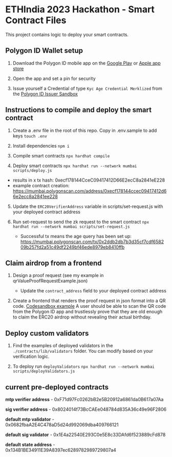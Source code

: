 # ETHIndia 2023 Hackathon - Smart Contract Files

This project contains logic to deploy your smart contracts.

## Polygon ID Wallet setup

1. Download the Polygon ID mobile app on the [Google Play](https://play.google.com/store/apps/details?id=com.polygonid.wallet) or [Apple app store](https://apps.apple.com/us/app/polygon-id/id1629870183)

2. Open the app and set a pin for security

3. Issue yourself a Credential of type `Kyc Age Credential Merklized` from the [Polygon ID Issuer Sandbox](https://issuer-v2.polygonid.me/)

## Instructions to compile and deploy the smart contract

1. Create a .env file in the root of this repo. Copy in .env.sample to add keys
   `touch .env`

2. Install dependencies
   `npm i`

3. Compile smart contracts
   `npx hardhat compile`

4. Deploy smart contracts
   `npx hardhat run --network mumbai scripts/deploy.js`

- results in x tx hash: 0xecf178144CceC09417412D66E2ecC8a2841eE228
- example contract creation: https://mumbai.polygonscan.com/address/0xecf178144ccec09417412d66e2ecc8a2841ee228

5. Update the `ERC20VerifierAddress` variable in scripts/set-request.js with your deployed contract address

6. Run set-request to send the zk request to the smart contract
   `npx hardhat run --network mumbai scripts/set-request.js`
   - Successful tx means the age query has been set up: https://mumbai.polygonscan.com/tx/0x2ddb2db7b3d35cf7cdf658209b257fd2a51c49df2249bf46ede8979eb8410ffb

## Claim airdrop from a frontend

1. Design a proof request (see my example in qrValueProofRequestExample.json)

   - Update the `contract_address` field to your deployed contract address

2. Create a frontend that renders the proof request in json format into a QR code. [Codesandbox example](https://codesandbox.io/s/zisu81?file=/index.js) A user should be able to scan the QR code from the Polygon ID app and trustlessly prove that they are old enough to claim the ERC20 airdrop without revealing their actual birthday.

## Deploy custom validators

1. Find the examples of deployed validators in the `./contracts/lib/validators` folder. You can modify based on your verification logic.

2. To deploy run `deployValidators` `npx hardhat run --network mumbai scripts/deployValidators.js`

## current pre-deployed contracts

**mtp verifier address** - 0xF71d97Fc0262bB2e5B20912a6861da0B617a07Aa

**sig verifier address** - 0x8024014f73BcCAEe048784d835A36c49e96F2806

**default mtp validator** - 0x0682fbaA2E4C478aD5d24d992069dba409766121

**default sig validator** - 0x1E4a22540E293C0e5E8c33DAfd6f523889cFd878

**default state address** - 0x134B1BE34911E39A8397ec6289782989729807a4
